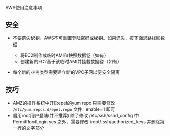 
AWS使用注意事项

## 安全

* 不要遗失秘钥，AWS不可重置登陆密码或秘钥。如果遗失，按下面思路找回数据
  * 将EC2制作成临时AMI和快照数据卷（如有）
  * 创建新的EC2基于该临时AMI并挂载数据卷（如有）

* 每个新的业务类型需要建立新的VPC子网以便安全隔离

## 技巧

* AMZ的操作系统中开启epel的yum repo
  只需要修改 `/etc/yum.repos.d/epel.repo` 文件 : enable=1 即可
* 启用root用户登陆(并不推荐)
  除了修改 /etc/ssh/sshd_config 中 PermitRootLogin yes 之外，需要修改 /root/.ssh/authorized_keys 并删除第一行的文字部分

